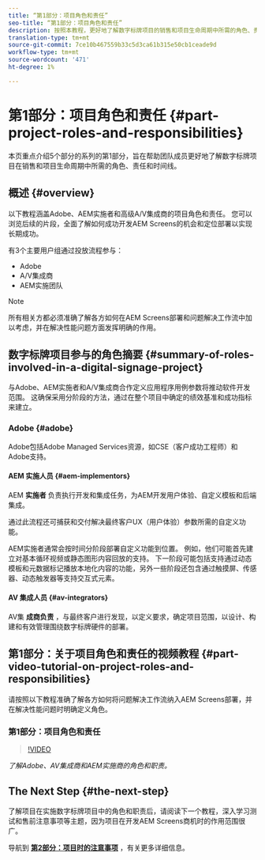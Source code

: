 ```yaml
---
title: “第1部分：项目角色和责任”
seo-title: “第1部分：项目角色和责任”
description: 按照本教程，更好地了解数字标牌项目的销售和项目生命周期中所需的角色、责任和时间线。
translation-type: tm+mt
source-git-commit: 7ce10b467559b33c5d3ca61b315e50cb1ceade9d
workflow-type: tm+mt
source-wordcount: '471'
ht-degree: 1%

---
```



# 第1部分：项目角色和责任 {#part-project-roles-and-responsibilities}

本页重点介绍5个部分的系列的第1部分，旨在帮助团队成员更好地了解数字标牌项目在销售和项目生命周期中所需的角色、责任和时间线。

## 概述 {#overview}

以下教程涵盖Adobe、AEM实施者和高级A/V集成商的项目角色和责任。 您可以浏览后续的片段，全面了解如何成功开发AEM Screens的机会和定位部署以实现长期成功。

有3个主要用户组通过投放流程参与：

* Adobe
* A/V集成商
* AEM实施团队

>[!NOTE]
>
>所有相关方都必须准确了解各方如何在AEM Screens部署和问题解决工作流中加以考虑，并在解决性能问题方面发挥明确的作用。

## 数字标牌项目参与的角色摘要 {#summary-of-roles-involved-in-a-digital-signage-project}

与Adobe、AEM实施者和A/V集成商合作定义应用程序用例参数将推动软件开发范围。 这确保采用分阶段的方法，通过在整个项目中确定的绩效基准和成功指标来建立。

### Adobe {#adobe}

Adobe包括Adobe Managed Services资源，如CSE（客户成功工程师）和Adobe支持。

#### AEM 实施人员 {#aem-implementors}

AEM **实施者** 负责执行开发和集成任务，为AEM开发用户体验、自定义模板和后端集成。

通过此流程还可捕获和交付解决最终客户UX（用户体验）参数所需的自定义功能。

AEM实施者通常会按时间分阶段部署自定义功能到位置。 例如，他们可能首先建立对基本循环视频或静态图形内容回放的支持。 下一阶段可能包括支持通过动态模板和元数据标记播放本地化内容的功能，另外一些阶段还包含通过触摸屏、传感器、动态触发器等支持交互式元素。

#### AV 集成人员 {#av-integrators}

AV集 **成商负责** ，与最终客户进行发现，以定义要求，确定项目范围，以设计、构建和有效管理围绕数字标牌硬件的部署。

## 第1部分：关于项目角色和责任的视频教程 {#part-video-tutorial-on-project-roles-and-responsibilities}

请按照以下教程准确了解各方如何将问题解决工作流纳入AEM Screens部署，并在解决性能问题时明确定义角色。

### 第1部分：项目角色和责任

>[!VIDEO](https://video.tv.adobe.com/v/28375)

*了解Adobe、AV集成商和AEM实施商的角色和职责。*

## The Next Step {#the-next-step}

了解项目在实施数字标牌项目中的角色和职责后，请阅读下一个教程，深入学习测试和售前注意事项等主题，因为项目在开发AEM Screens商机时的作用范围很广。

导航到 **[第2部分：项目时的注意事项](project-considerations.md)** ，有关更多详细信息。
